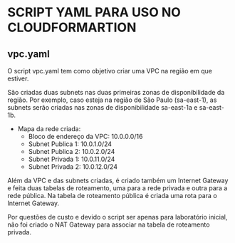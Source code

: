 # SCRIPT YAML PARA USO NO CLOUDFORMARTION
## vpc.yaml

O script vpc.yaml tem como objetivo criar uma VPC na região em que estiver.

São criadas duas subnets nas duas primeiras zonas de disponibilidade da região.
Por exemplo, caso esteja na região de São Paulo (sa-east-1), as subnets serão criadas nas zonas de disponibilidade sa-east-1a e sa-east-1b.

 - Mapa da rede criada:
    - Bloco de endereço da VPC: 10.0.0.0/16
    - Subnet Publica 1: 10.0.1.0/24
    - Subnet Publica 2: 10.0.2.0/24
    - Subnet Privada 1: 10.0.11.0/24
    - Subnet Privada 2: 10.0.12.0/24

Além da VPC e das subnets criadas, é criado também um Internet Gateway e feita duas tabelas de roteamento, uma para a rede privada e outra para a rede pública.
Na tabela de roteamento pública é criada uma rota para o Internet Gateway.

Por questões de custo e devido o script ser apenas para laboratório inicial, não foi criado o NAT Gateway para associar na tabela de roteamento privada.
